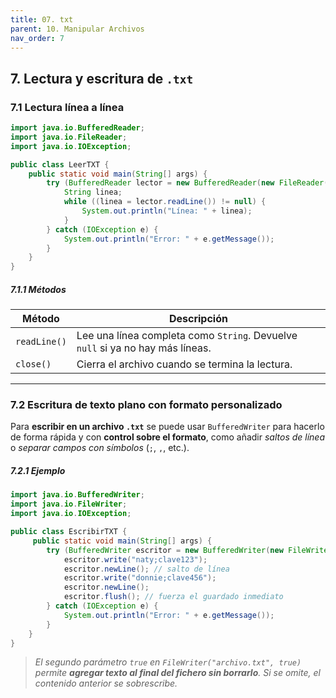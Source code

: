 ```yaml
---
title: 07. txt
parent: 10. Manipular Archivos
nav_order: 7
---
```


## **7. Lectura y escritura de `.txt`**

### **7.1 Lectura línea a línea**

```java
import java.io.BufferedReader;
import java.io.FileReader;
import java.io.IOException;

public class LeerTXT {
    public static void main(String[] args) {
        try (BufferedReader lector = new BufferedReader(new FileReader("usuarios.txt"))) {
            String linea;
            while ((linea = lector.readLine()) != null) {
                System.out.println("Línea: " + linea);
            }
        } catch (IOException e) {
            System.out.println("Error: " + e.getMessage());
        }
    }
}
```

##### **7.1.1 Métodos**

| **Método**   | **Descripción**                                                                |
| ------------ | ------------------------------------------------------------------------------ |
| `readLine()` | Lee una línea completa como `String`. Devuelve `null` si ya no hay más líneas. |
| `close()`    | Cierra el archivo cuando se termina la lectura.                                |

---

### **7.2 Escritura de texto plano con formato personalizado**

Para **escribir en un archivo `.txt`** se puede usar `BufferedWriter` para hacerlo de forma rápida y con **control sobre el formato**, como añadir *saltos de línea* o *separar campos con símbolos* (`;`, `,`, etc.).

##### **7.2.1 Ejemplo**

```java
import java.io.BufferedWriter;
import java.io.FileWriter;
import java.io.IOException;

public class EscribirTXT {
     public static void main(String[] args) {
        try (BufferedWriter escritor = new BufferedWriter(new FileWriter("usuarios.txt", true))) {
            escritor.write("naty;clave123");
            escritor.newLine(); // salto de línea
            escritor.write("donnie;clave456");
            escritor.newLine();
            escritor.flush(); // fuerza el guardado inmediato
        } catch (IOException e) {
            System.out.println("Error: " + e.getMessage());
        }
    }
}
```

> *El segundo parámetro `true` en `FileWriter("archivo.txt", true)` permite **agregar texto al final del fichero sin borrarlo**. Si se omite, el contenido anterior se sobrescribe.*

